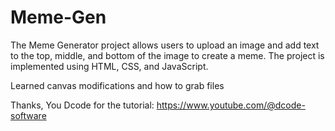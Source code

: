 # Meme-Gen
The Meme Generator project allows users to upload an image and add text to the top, middle, and bottom of the image to create a meme. The project is implemented using HTML, CSS, and JavaScript.

Learned canvas modifications and how to grab files

Thanks, You Dcode for the tutorial: https://www.youtube.com/@dcode-software
